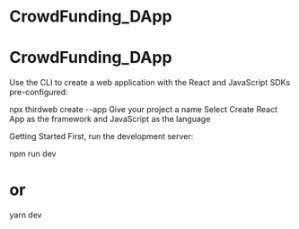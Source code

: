 # CrowdFunding_DApp

# CrowdFunding_DApp

Use the CLI to create a web application with the React and JavaScript SDKs pre-configured:

npx thirdweb create --app
Give your project a name
Select Create React App as the framework and JavaScript as the language

Getting Started
First, run the development server:

npm run dev
# or
yarn dev
